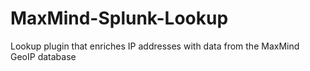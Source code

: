 # MaxMind-Splunk-Lookup
Lookup plugin that enriches IP addresses with data from the MaxMind GeoIP database
